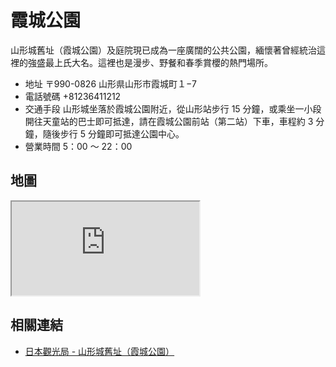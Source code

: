# 霞城公園

山形城舊址（霞城公園）及庭院現已成為一座廣闊的公共公園，緬懷著曾經統治這裡的強盛最上氏大名。這裡也是漫步、野餐和春季賞櫻的熱門場所。

- 地址 〒990-0826 山形県山形市霞城町１−7
- 電話號碼 +81236411212
- 交通手段 山形城坐落於霞城公園附近，從山形站步行 15 分鐘，或乘坐一小段開往天童站的巴士即可抵達，請在霞城公園前站（第二站）下車，車程約 3 分鐘，隨後步行 5 分鐘即可抵達公園中心。
- 營業時間 5：00 ～ 22：00

## 地圖

<iframe src="https://www.google.com/maps/embed?pb=!1m18!1m12!1m3!1d3133.0677166313576!2d140.32604791533154!3d38.254735479674835!2m3!1f0!2f0!3f0!3m2!1i1024!2i768!4f13.1!3m3!1m2!1s0x5f8bb61af7ebb051%3A0x2316260acb4d1e7f!2sKajo%20Park!5e0!3m2!1sen!2stw!4v1690543062205!5m2!1sen!2stw"  allowfullscreen="" loading="lazy" referrerpolicy="no-referrer-when-downgrade"></iframe>

## 相關連結

- [日本觀光局 - 山形城舊址（霞城公園）](https://www.japan.travel/tw/spot/1793/)